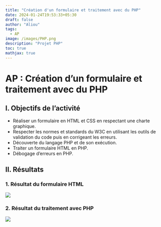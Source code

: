 ```yaml
---
title: "Création d'un formulaire et traitement avec du PHP"
date: 2024-01-24T19:53:33+05:30
draft: false
author: "Aliou"
tags:
  - AP
image: /images/PHP.png
description: "Projet PHP"
toc: true
mathjax: true
---
```

# AP : Création d’un formulaire et traitement avec du PHP

## I. Objectifs de l’activité

- Réaliser un formulaire en HTML et CSS en respectant une charte graphique.
- Respecter les normes et standards du W3C en utilisant les outils de validation du code puis en corrigeant les erreurs.
- Découverte du langage PHP et de son exécution.
- Traiter un formulaire HTML en PHP.
- Débogage d’erreurs en PHP.

## II. Résultats 
###  1. Résultat du formulaire HTML
![](/images/resultat.png)
### 2. Résultat du traitement avec PHP
![](/images/resultat1.png)
